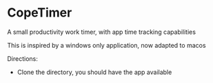 # CopeTimer
A small productivity work timer, with app time tracking capabilities


This is inspired by a windows only application, now adapted to macos

Directions: 
- Clone the directory, you should have the app available 

